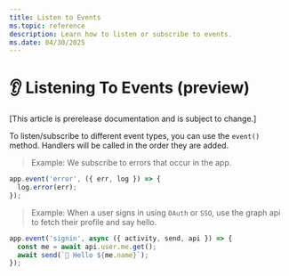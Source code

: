 ```yaml
---
title: Listen to Events
ms.topic: reference
description: Learn how to listen or subscribe to events.
ms.date: 04/30/2025
---
```


# 👂 Listening To Events (preview)

[This article is prerelease documentation and is subject to change.]

To listen/subscribe to different event types, you can use the `event()` method.
Handlers will be called in the order they are added.

> Example: We subscribe to errors that occur in the app.

```typescript
app.event('error', ({ err, log }) => {
  log.error(err);
});
```

> Example: When a user signs in using `OAuth` or `SSO`, use the graph api to
> fetch their profile and say hello.

```typescript
app.event('signin', async ({ activity, send, api }) => {
  const me = await api.user.me.get();
  await send(`👋 Hello ${me.name}`);
});
```